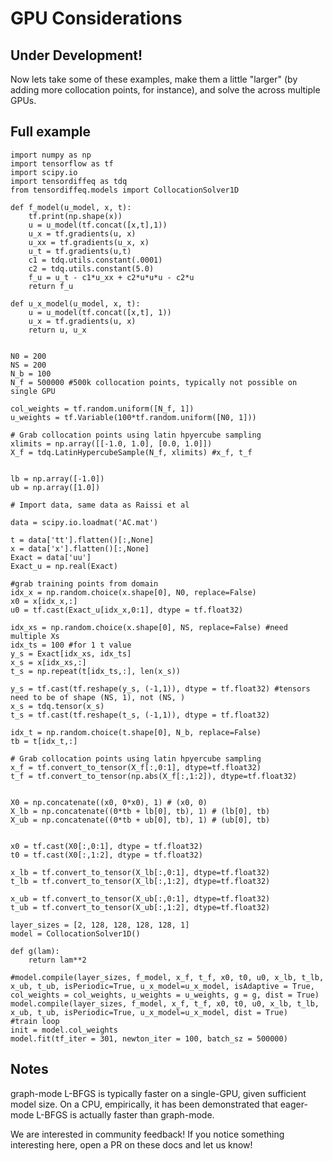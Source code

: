 
# GPU Considerations
## Under Development!

Now lets take some of these examples, make them a little "larger" (by adding more collocation points, for instance), and solve the 
across multiple GPUs. 

## Full example 

```{code} python
import numpy as np
import tensorflow as tf
import scipy.io
import tensordiffeq as tdq
from tensordiffeq.models import CollocationSolver1D

def f_model(u_model, x, t):
    tf.print(np.shape(x))
    u = u_model(tf.concat([x,t],1))
    u_x = tf.gradients(u, x)
    u_xx = tf.gradients(u_x, x)
    u_t = tf.gradients(u,t)
    c1 = tdq.utils.constant(.0001)
    c2 = tdq.utils.constant(5.0)
    f_u = u_t - c1*u_xx + c2*u*u*u - c2*u 
    return f_u

def u_x_model(u_model, x, t):
    u = u_model(tf.concat([x,t], 1))
    u_x = tf.gradients(u, x)
    return u, u_x


N0 = 200
NS = 200
N_b = 100
N_f = 500000 #500k collocation points, typically not possible on single GPU

col_weights = tf.random.uniform([N_f, 1])
u_weights = tf.Variable(100*tf.random.uniform([N0, 1]))

# Grab collocation points using latin hpyercube sampling
xlimits = np.array([[-1.0, 1.0], [0.0, 1.0]])
X_f = tdq.LatinHypercubeSample(N_f, xlimits) #x_f, t_f


lb = np.array([-1.0])
ub = np.array([1.0])

# Import data, same data as Raissi et al

data = scipy.io.loadmat('AC.mat')

t = data['tt'].flatten()[:,None]
x = data['x'].flatten()[:,None]
Exact = data['uu']
Exact_u = np.real(Exact)

#grab training points from domain
idx_x = np.random.choice(x.shape[0], N0, replace=False)
x0 = x[idx_x,:]
u0 = tf.cast(Exact_u[idx_x,0:1], dtype = tf.float32)

idx_xs = np.random.choice(x.shape[0], NS, replace=False) #need multiple Xs
idx_ts = 100 #for 1 t value
y_s = Exact[idx_xs, idx_ts]
x_s = x[idx_xs,:]
t_s = np.repeat(t[idx_ts,:], len(x_s))

y_s = tf.cast(tf.reshape(y_s, (-1,1)), dtype = tf.float32) #tensors need to be of shape (NS, 1), not (NS, )
x_s = tdq.tensor(x_s)
t_s = tf.cast(tf.reshape(t_s, (-1,1)), dtype = tf.float32)

idx_t = np.random.choice(t.shape[0], N_b, replace=False)
tb = t[idx_t,:]

# Grab collocation points using latin hpyercube sampling
x_f = tf.convert_to_tensor(X_f[:,0:1], dtype=tf.float32)
t_f = tf.convert_to_tensor(np.abs(X_f[:,1:2]), dtype=tf.float32)


X0 = np.concatenate((x0, 0*x0), 1) # (x0, 0)
X_lb = np.concatenate((0*tb + lb[0], tb), 1) # (lb[0], tb)
X_ub = np.concatenate((0*tb + ub[0], tb), 1) # (ub[0], tb)


x0 = tf.cast(X0[:,0:1], dtype = tf.float32)
t0 = tf.cast(X0[:,1:2], dtype = tf.float32)

x_lb = tf.convert_to_tensor(X_lb[:,0:1], dtype=tf.float32)
t_lb = tf.convert_to_tensor(X_lb[:,1:2], dtype=tf.float32)

x_ub = tf.convert_to_tensor(X_ub[:,0:1], dtype=tf.float32)
t_ub = tf.convert_to_tensor(X_ub[:,1:2], dtype=tf.float32)

layer_sizes = [2, 128, 128, 128, 128, 1]
model = CollocationSolver1D()

def g(lam):
    return lam**2

#model.compile(layer_sizes, f_model, x_f, t_f, x0, t0, u0, x_lb, t_lb, x_ub, t_ub, isPeriodic=True, u_x_model=u_x_model, isAdaptive = True, col_weights = col_weights, u_weights = u_weights, g = g, dist = True)
model.compile(layer_sizes, f_model, x_f, t_f, x0, t0, u0, x_lb, t_lb, x_ub, t_ub, isPeriodic=True, u_x_model=u_x_model, dist = True)
#train loop
init = model.col_weights
model.fit(tf_iter = 301, newton_iter = 100, batch_sz = 500000)

```


## Notes
graph-mode L-BFGS is typically faster on a single-GPU, given sufficient model size. On a CPU, empirically,
it has been demonstrated that eager-mode L-BFGS is actually faster than graph-mode.

We are interested in
 community feedback! If you notice something interesting here, open a PR on these docs and let us know!

